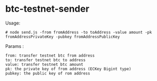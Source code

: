 # btc-testnet-sender

Usage:

    # node send.js -from fromAddress -to toAddress -value amount -pk fromAddressPrivateKey -pubkey fromAddressPublicKey



Params :

    from: transfer testnet btc from address
    to: transfer testnet btc to address
    value: transfer testnet btc amount
    pk: the private key of from address (ECKey Bigint type)
    pubkey: the public key of rom address